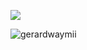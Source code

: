 ![](https://komarev.com/ghpvc/?username=NOISEPREACHER&color=690000&label=🦇&style=plastic)

![gerardwaymii](https://files.catbox.moe/gvj5rv.png)

